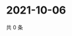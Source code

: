 # 2021-10-06

共 0 条

<!-- BEGIN WEIBO -->
<!-- 最后更新时间 Wed Oct 06 2021 00:02:23 GMT+0800 (China Standard Time) -->

<!-- END WEIBO -->
